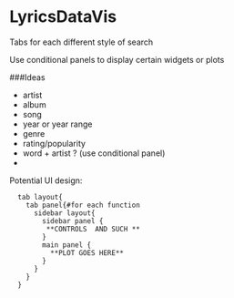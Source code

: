 # LyricsDataVis

Tabs for each different style of search

Use conditional panels to display certain widgets or plots

###Ideas 
- artist
- album
- song
- year or year range
- genre
- rating/popularity 
- word + artist ? (use conditional panel)
- 


Potential UI design:
```
  tab layout{
    tab panel{#for each function
      sidebar layout{
        sidebar panel {
         **CONTROLS  AND SUCH **
        }
        main panel {
          **PLOT GOES HERE**
        }
      }
    }
  }
```
